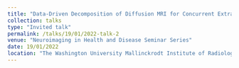 ```yaml
---
title: "Data-Driven Decomposition of Diffusion MRI for Concurrent Extraction of White Matter Bundles and Grey Matter Networks"
collection: talks
type: "Invited talk"
permalink: /talks/19/01/2022-talk-2
venue: "Neuroimaging in Health and Disease Seminar Series"
date: 19/01/2022
location: "The Washington University Mallinckrodt Institute of Radiology"
---
```

